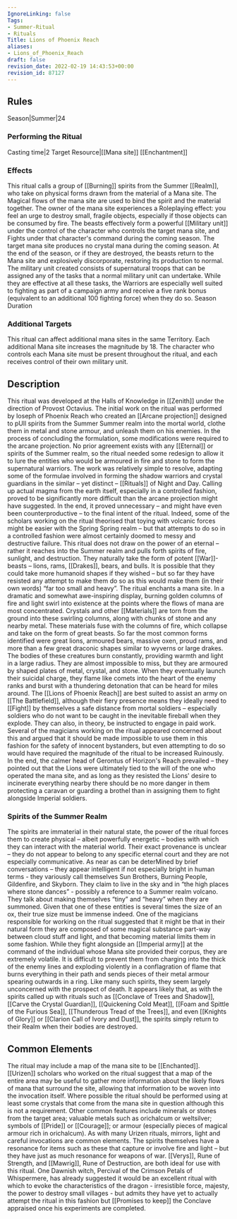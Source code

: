```yaml
---
IgnoreLinking: false
Tags:
- Summer-Ritual
- Rituals
Title: Lions of Phoenix Reach
aliases:
- Lions_of_Phoenix_Reach
draft: false
revision_date: 2022-02-19 14:43:53+00:00
revision_id: 87127
---
```


## Rules
Season|Summer|24
### Performing the Ritual
Casting time|2 Target Resource|[[Mana site]]
[[Enchantment]]
### Effects
This ritual calls a group of [[Burning]] spirits from the Summer [[Realm]], who take on physical forms drawn from the material of a Mana site. The Magical flows of the mana site are used to bind the spirit and the material together.
The owner of the mana site experiences a Roleplaying effect: you feel an urge to destroy small, fragile objects, especially if those objects can be consumed by fire.
The beasts effectively form a powerful [[Military unit]] under the control of the character who controls the target mana site, and Fights under that character's command during the coming season. The target mana site produces no crystal mana during the coming season. At the end of the season, or if they are destroyed, the beasts return to the Mana site and explosively discorporate, restoring its production to normal. 
The military unit created consists of supernatural troops that can be assigned any of the tasks that a normal military unit can undertake. While they are effective at all these tasks, the Warriors are especially well suited to fighting as part of a campaign army and receive a five rank bonus (equivalent to an additional 100 fighting force) when they do so. 
Season Duration
### Additional Targets
This ritual can affect additional mana sites in the same Territory. Each additional Mana site increases the magnitude by 18. The character who controls each Mana site must be present throughout the ritual, and each receives control of their own military unit.
## Description
This ritual was developed at the Halls of Knowledge in [[Zenith]] under the direction of Provost Octavius. The initial work on the ritual was performed by Ioseph of Phoenix Reach who created an [[Arcane projection]] designed to pUll spirits from the Summer Summer realm into the mortal world, clothe them in metal and stone armour, and unleash them on his enemies.
In the process of concluding the formulation, some modifications were required to the arcane projection. No prior agreement exists with any [[Eternal]] or spirits of the Summer realm, so the ritual needed some redesign to allow it to lure the entities who would be armoured in fire and stone to form the supernatural warriors. The work was relatively simple to resolve, adapting some of the formulae involved in forming the shadow warriors and crystal guardians in the similar – yet distinct – [[Rituals]] of Night and Day.
Calling up actual magma from the earth itself, especially in a controlled fashion, proved to be significantly more difficult than the arcane projection might have suggested. In the end, it proved unnecessary – and might have even been counterproductive – to the final intent of the ritual. Indeed, some of the scholars working on the ritual theorised that toying with volcanic forces might be easier with the Spring Spring realm – but that attempts to do so in a controlled fashion were almost certainly doomed to messy and destructive failure.
This ritual does not draw on the power of an eternal – rather it reaches into the Summer realm and pulls forth spirits of fire, sunlight, and destruction. They naturally take the form of potent [[War]]-beasts – lions, rams, [[Drakes]], bears, and bulls. It is possible that they could take more humanoid shapes if they wished – but so far they have resisted any attempt to make them do so as this would make them (in their own words) “far too small and heavy”.
The ritual enchants a mana site. In a dramatic and somewhat awe-inspiring display, burning golden columns of fire and light swirl into existence at the points where the flows of mana are most concentrated. Crystals and other [[Materials]] are torn from the ground into these swirling columns, along with chunks of stone and any nearby metal. These materials fuse with the columns of fire, which collapse and take on the form of great beasts. So far the most common forms identified were great lions, armoured bears, massive oxen, proud rams, and more than a few great draconic shapes similar to wyverns or large drakes.
The bodies of these creatures burn constantly, providing warmth and light in a large radius. They are almost impossible to miss, but they are armoured by shaped plates of metal, crystal, and stone. When they eventually launch their suicidal charge, they flame like comets into the heart of the enemy ranks and burst with a thundering detonation that can be heard for miles around.
The [[Lions of Phoenix Reach]] are best suited to assist an army on [[The Battlefield]], although their fiery presence means they ideally need to [[Fight]] by themselves a safe distance from mortal soldiers – especially soldiers who do not want to be caught in the inevitable fireball when they explode.
They can also, in theory, be instructed to engage in paid work. Several of the magicians working on the ritual appeared concerned about this and argued that it should be made impossible to use them in this fashion for the safety of innocent bystanders, but even attempting to do so would have required the magnitude of the ritual to be increased Ruinously. In the end, the calmer head of Gerontus of Horizon's Reach prevailed – they pointed out that the Lions were ultimately tied to the will of the one who operated the mana site, and as long as they resisted the Lions' desire to incinerate everything nearby there should be no more danger in them protecting a caravan or guarding a brothel than in assigning them to fight alongside Imperial soldiers.
### Spirits of the Summer Realm
The spirits are immaterial in their natural state, the power of the ritual forces them to create physical – albeit powerfully energetic – bodies with which they can interact with the material world. Their exact provenance is unclear – they do not appear to belong to any specific eternal court and they are not especially communicative. As near as can be deterMined by brief conversations – they appear intelligent if not especially bright in human terms - they variously call themselves Sun Brothers, Burning People, Gildenfire, and Skyborn. They claim to live in the sky and in “the high places where stone dances” - possibly a reference to a Summer realm volcano.
They talk about making themselves “tiny” and “heavy” when they are summoned. Given that one of these entities is several times the size of an ox, their true size must be immense indeed. One of the magicians responsible for working on the ritual suggested that it might be that in their natural form they are composed of some magical substance part-way between cloud stuff and light, and that becoming material limits them in some fashion.
While they fight alongside an [[Imperial army]] at the command of the individual whose Mana site provided their corpus, they are extremely volatile. It is difficult to prevent them from charging into the thick of the enemy lines and exploding violently in a conflagration of flame that burns everything in their path and sends pieces of their metal armour spearing outwards in a ring. 
Like many such spirits, they seem largely unconcerned with the prospect of death. It appears likely that, as with the spirits called up with rituals such as [[Conclave of Trees and Shadow]], [[Carve the Crystal Guardian]], [[Quickening Cold Meat]], [[Foam and Spittle of the Furious Sea]], [[Thunderous Tread of the Trees]], and even [[Knights of Glory]] or [[Clarion Call of Ivory and Dust]], the spirits simply return to their Realm when their bodies are destroyed.
## Common Elements
The ritual may include a map of the mana site to be [[Enchanted]]. [[Urizen]] scholars who worked on the ritual suggest that a map of the entire area may be useful to gather more information about the likely flows of mana that surround the site, allowing that information to be woven into the invocation itself. 
Where possible the ritual should be performed using at least some crystals that come from the mana site in question although this is not a requirement. Other common features include minerals or stones from the target area; valuable metals such as orichalcum or weltsilver; symbols of [[Pride]] or [[Courage]]; or armour (especially pieces of magical armour rich in orichalcum). 
As with many Urizen rituals, mirrors, light and careful invocations are common elements. The spirits themselves have a resonance for items such as these that capture or involve fire and light – but they have just as much resonance for weapons of war. 
[[Verys]], Rune of Strength, and [[Mawrig]], Rune of Destruction, are both ideal for use with this ritual. One Dawnish witch, Percival of the Crimson Petals of Whispermere, has already suggested it would be an excellent ritual with which to evoke the characteristics of the dragon - irresistible force, majesty, the power to destroy small villages - but admits they have yet to actually attempt the ritual in this fashion but [[Promises to keep]] the Conclave appraised once his experiments are completed.